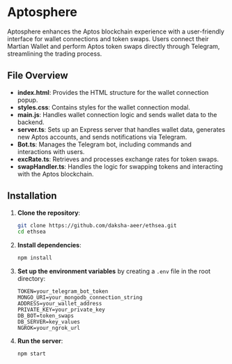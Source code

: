# Aptosphere

Aptosphere enhances the Aptos blockchain experience with a user-friendly interface for wallet connections and token swaps. Users connect their Martian Wallet and perform Aptos token swaps directly through Telegram, streamlining the trading process.

## File Overview

- **index.html**: Provides the HTML structure for the wallet connection popup.
- **styles.css**: Contains styles for the wallet connection modal.
- **main.js**: Handles wallet connection logic and sends wallet data to the backend.
- **server.ts**: Sets up an Express server that handles wallet data, generates new Aptos accounts, and sends notifications via Telegram.
- **Bot.ts**: Manages the Telegram bot, including commands and interactions with users.
- **excRate.ts**: Retrieves and processes exchange rates for token swaps.
- **swapHandler.ts**: Handles the logic for swapping tokens and interacting with the Aptos blockchain.

## Installation

1. **Clone the repository**:
    ```bash
    git clone https://github.com/daksha-aeer/ethsea.git
    cd ethsea
    ```

2. **Install dependencies**:
    ```bash
    npm install
    ```

3. **Set up the environment variables** by creating a `.env` file in the root directory:
    ```plaintext
    TOKEN=your_telegram_bot_token
    MONGO_URI=your_mongodb_connection_string
    ADDRESS=your_wallet_address
    PRIVATE_KEY=your_private_key
    DB_BOT=token_swaps
    DB_SERVER=key_values
    NGROK=your_ngrok_url
    ```

4. **Run the server**:
    ```bash
    npm start
    ```
